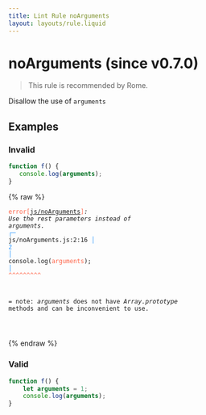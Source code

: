 ```yaml
---
title: Lint Rule noArguments
layout: layouts/rule.liquid
---
```


# noArguments (since v0.7.0)

> This rule is recommended by Rome.

Disallow the use of `arguments`

## Examples

### Invalid

```jsx
function f() {
   console.log(arguments);
}
```

{% raw %}<pre class="language-text"><code class="language-text"><span style="color: Tomato;">error</span><span style="color: Tomato;">[</span><span style="color: Tomato;"><a href="https://rome.tools/docs/lint/rules/noArguments/">js/noArguments</a></span><span style="color: Tomato;">]</span><em>: </em><em>Use the </em><em><em>rest parameters</em></em><em> instead of </em><em><em>arguments</em></em><em>.</em>
  <span style="color: rgb(38, 148, 255);">┌</span><span style="color: rgb(38, 148, 255);">─</span> js/noArguments.js:2:16
  <span style="color: rgb(38, 148, 255);">│</span>
<span style="color: rgb(38, 148, 255);">2</span> <span style="color: rgb(38, 148, 255);">│</span>    console.log(<span style="color: Tomato;">a</span><span style="color: Tomato;">r</span><span style="color: Tomato;">g</span><span style="color: Tomato;">u</span><span style="color: Tomato;">m</span><span style="color: Tomato;">e</span><span style="color: Tomato;">n</span><span style="color: Tomato;">t</span><span style="color: Tomato;">s</span>);
  <span style="color: rgb(38, 148, 255);">│</span>                <span style="color: Tomato;">^</span><span style="color: Tomato;">^</span><span style="color: Tomato;">^</span><span style="color: Tomato;">^</span><span style="color: Tomato;">^</span><span style="color: Tomato;">^</span><span style="color: Tomato;">^</span><span style="color: Tomato;">^</span><span style="color: Tomato;">^</span>

=  note: <em>arguments</em> does not have <em>Array.prototype</em> methods and can be inconvenient to use.

</code></pre>{% endraw %}

### Valid

```js
function f() {
    let arguments = 1;
    console.log(arguments);
}
```

